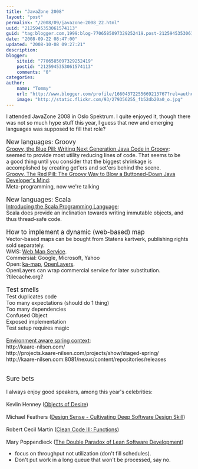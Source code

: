 ```yaml
---
title: "JavaZone 2008"
layout: "post"
permalink: "/2008/09/javazone-2008_22.html"
uuid: "2125945353061574113"
guid: "tag:blogger.com,1999:blog-7706585097329252419.post-2125945353061574113"
date: "2008-09-22 08:47:00"
updated: "2008-10-08 09:27:21"
description: 
blogger:
    siteid: "7706585097329252419"
    postid: "2125945353061574113"
    comments: "0"
categories: 
author: 
    name: "Tommy"
    url: "http://www.blogger.com/profile/16604372255669213767?rel=author"
    image: "http://static.flickr.com/93/279356255_fb52db20a0_o.jpg"
---
```


<div class="css-full-post-content js-full-post-content">
<div xmlns='http://www.w3.org/1999/xhtml'>I attended JavaZone 2008 in Oslo Spektrum. I quite enjoyed it, though there was not so much hype stuff this year, I guess that new and emerging languages was supposed to fill that role?<br/><br/><big>New languages: Groovy</big><br/><a href='http://javazone.no/incogito/session/Groovy%2C+the+Blue+Pill%3A+Writing+Next+Generation+Java+Code+in+Groovy.html'>Groovy, the Blue Pill: Writing Next Generation Java Code in Groovy</a>:<br/>seemed to provide most utility reducing lines of code. That seems to be<br />a good thing until you consider that the biggest shrinkage is<br />accomplished by creating get'ers and set'ers behind the scene.<br/><a href='http://javazone.no/incogito/session/Groovy%2C+The+Red+Pill%3A+The+Groovy+Way+to+Blow+a+Buttoned-Down+Java+Developer%27s+Mind.html'>Groovy, The Red Pill: The Groovy Way to Blow a Buttoned-Down Java Developer's Mind</a>:<br/>Meta-programming, now we're talking<br/><br/><big>New languages: Scala</big><br/><a href='http://javazone.no/incogito/session/Introducing+the+Scala+Programming+Language.html'>Introducing the Scala Programming Language</a>:<br/>Scala does provide an inclination towards writing immutable objects, and thus thread-safe code.<br/><br/><big>How to implement a dynamic (web-based) map</big><br/>Vector-based maps can be bought from Statens kartverk, publishing rights sold separately.<br/>WMS: <a href='http://en.wikipedia.org/wiki/Web_Map_Service'>Web Map Service</a>.<br/>Commersial: Google, Microsoft, Yahoo<br/>Open: <a href='http://ka-map.maptools.org/'>ka-map</a>, <a href='http://en.wikipedia.org/wiki/OpenLayers'>OpenLayers</a>.<br/>OpenLayers can wrap commercial service for later substitution.<br/>?tilecache.org?<br/><br/><big>Test smells</big><br/>Test duplicates code<br/>Too many expectations (should do 1 thing)<br/>Too many dependencies<br/>Confused Object<br/>Exposed implementation<br/>Test setup requires magic<br/><br/><a href='http://javazone.no/incogito/session/Environment+aware+spring+context.html'>Environment aware spring context</a>:<br/>http://kaare-nilsen.com/<br/>http://projects.kaare-nilsen.com/projects/show/staged-spring/<br/>http://kaare-nilsen.com:8081/nexus/content/repositories/releases<br/><br/><br/><big>Sure bets</big><br/><br/>I always enjoy good speakers, among this year's celebrities:<br/><br/>Kevlin Henney (<a href='http://javazone.no/incogito/session/Objects+of+Desire.html'>Objects of Desire</a>)<br/><br/>Michael Feathers (<a href='http://javazone.no/incogito/session/Design+Sense+-+Cultivating+Deep+Software+Design+Skill.html'>Design Sense - Cultivating Deep Software Design Skill</a>)<br/><br/>Robert Cecil Martin (<a href='http://javazone.no/incogito/session/Clean+Code+III%3A+Functions.html'>Clean Code III: Functions</a>)<br/><br/>Mary Poppendieck (<a href='http://javazone.no/incogito/session/The+Double+Paradox+of+Lean+Software+Development.html'>The Double Paradox of Lean Software Development</a>)<br/><ul><li>focus on throughput not utilization (don't fill schedules).</li><li>Don't put work in a long queue that won't be processed, say no.<br/></li></ul><br/><br/></div>
</div>